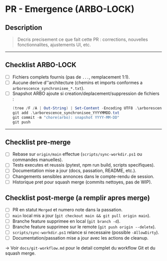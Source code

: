 # PR - Emergence (ARBO-LOCK)

## Description
> Decris precisement ce que fait cette PR : corrections, nouvelles fonctionnalites, ajustements UI, etc.

---

## Checklist ARBO-LOCK
- [ ] Fichiers complets fournis (pas de `...`, remplacement 1:1).
- [ ] Aucune derive d''architecture (chemins et imports conformes a `arborescence_synchronisee_*.txt`).
- [ ] Snapshot ARBO ajoute si creation/deplacement/suppression de fichiers :
  ```powershell
  (tree /F /A | Out-String) | Set-Content -Encoding UTF8 .\arborescence_synchronisee_YYYYMMDD.txt
  git add .\arborescence_synchronisee_YYYYMMDD.txt
  git commit -m "chore(arbo): snapshot YYYY-MM-DD"
  git push
  ```

---

## Checklist pre-merge
- [ ] Rebase sur `origin/main` effectue (`scripts/sync-workdir.ps1` ou commandes manuelles).
- [ ] Tests executes et reussis (pytest, npm run build, scripts specifiques).
- [ ] Documentation mise a jour (docs, passation, README, etc.).
- [ ] Changements sensibles annonces dans le compte-rendu de session.
- [ ] Historique pret pour squash merge (commits nettoyes, pas de WIP).

## Checklist post-merge (a remplir apres merge)
- [ ] PR en statut `Merged` et numero note dans la passation.
- [ ] `main` local mis a jour (`git checkout main && git pull origin main`).
- [ ] Branche feature supprimee en local (`git branch -d`).
- [ ] Branche feature supprimee sur le remote (`git push origin --delete`).
- [ ] `scripts/sync-workdir.ps1` relance si necessaire (possible `-AllowDirty`).
- [ ] Documentation/passation mise a jour avec les actions de cleanup.

-> Voir `docs/git-workflow.md` pour le detail complet du workflow Git et du squash merge.
